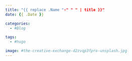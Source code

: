```yaml
---
title: "{{ replace .Name "-" " " | title }}"
date: {{ .Date }}

categories:
  - #Blog

tags:
  - #hugo

image: #the-creative-exchange-d2zvqp3fpro-unsplash.jpg
---
```

